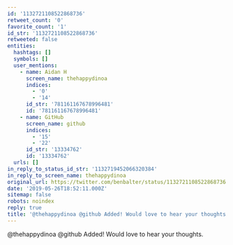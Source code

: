 ```yaml
---
id: '1132721108522868736'
retweet_count: '0'
favorite_count: '1'
id_str: '1132721108522868736'
retweeted: false
entities:
  hashtags: []
  symbols: []
  user_mentions:
    - name: Aidan H
      screen_name: thehappydinoa
      indices:
        - '0'
        - '14'
      id_str: '781161167678996481'
      id: '781161167678996481'
    - name: GitHub
      screen_name: github
      indices:
        - '15'
        - '22'
      id_str: '13334762'
      id: '13334762'
  urls: []
in_reply_to_status_id_str: '1132719452066320384'
in_reply_to_screen_name: thehappydinoa
original_url: https://twitter.com/benbalter/status/1132721108522868736
date: '2019-05-26T18:52:11.000Z'
sitemap: false
robots: noindex
reply: true
title: '@thehappydinoa @github Added! Would love to hear your thoughts.'
---
```


@thehappydinoa @github Added! Would love to hear your thoughts.